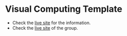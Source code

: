 # Visual Computing Template

+ Check the [live site](https://visualcomputing.github.io/vc/) for the information.
+ Check the [live site](https://CompuVisual2021.github.io/vc/) of the group.